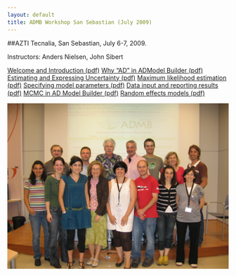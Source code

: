 ```yaml
---
layout: default
title: ADMB Workshop San Sebastian (July 2009)
---
```

##AZTI Tecnalia, San Sebastian, July 6-7, 2009.

Instructors: Anders Nielsen, John Sibert

[Welcome and Introduction (pdf)](course-intro.pdf)
[Why “AD” in ADModel Builder (pdf)](autodif-intro.pdf)
[Estimating and Expressing Uncertainty (pdf)](uncertainty.pdf)
[Maximum likelihood estimation (pdf)](MaximumLikelihood.pdf)
[Specifying model parameters (pdf)](Parameters.pdf)
[Data input and reporting results (pdf)](DataInOut.pdf)
[MCMC in AD Model Builder (pdf)](MCMCinADMB.pdf)
[Random eﬀects models (pdf)](RandomEffects.pdf)

<img src="group-photo.jpg"/>
